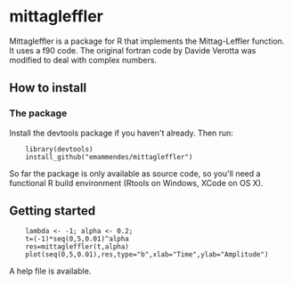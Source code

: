 # mittagleffler
Mittagleffler is a package for R that implements the Mittag-Leffler function. It uses a f90 code. The original fortran code by Davide Verotta was modified to deal with complex numbers.

## How to install

### The package

Install the devtools package if you haven't already. Then run:

        library(devtools)
        install_github("emammendes/mittagleffler")

So far the package is only available as source code, so you'll need a functional R build environment (Rtools on Windows, XCode on OS X). 

## Getting started 

        lambda <- -1; alpha <- 0.2; 
        t=(-1)*seq(0,5,0.01)^alpha
        res=mittagleffler(t,alpha)
        plot(seq(0,5,0.01),res,type="b",xlab="Time",ylab="Amplitude")

A help file is available.
